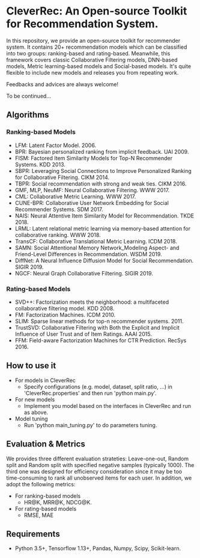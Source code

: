 # CleverRec: An Open-source Toolkit for Recommendation System.

In this repository, we provide an open-source toolkit for recommender system. It contains 20+ recommendation models which can be classified into two groups: ranking-based and rating-based. Meanwhile, this framework covers classic Collaborative Filtering models, DNN-based models, Metric learning-based models and Social-based models. It's quite flexible to include new models and releases you from repeating work.

Feedbacks and advices are always welcome!

To be continued...

## Algorithms

### Ranking-based Models

+ LFM: Latent Factor Model. 2006.
+ BPR: Bayesian personalized ranking from implicit feedback. UAI 2009.
+ FISM: Factored Item Similarity Models for Top-N Recommender Systems. KDD 2013.
+ SBPR: Leveraging Social Connections to Improve Personalized Ranking for Collaborative Filtering. CIKM 2014.
+ TBPR: Social recommendation with strong and weak ties. CIKM 2016.
+ GMF, MLP, NeuMF: Neural Collaborative Filtering. WWW 2017.
+ CML: Collaborative Metric Learning. WWW 2017.
+ CUNE-BPR: Collaborative User Network Embedding for Social Recommender Systems. SDM 2017.
+ NAIS: Neural Attentive Item Similarity Model for Recommendation. TKDE 2018.
+ LRML: Latent relational metric learning via memory-based attention for collaborative ranking. WWW 2018.
+ TransCF: Collaborative Translational Metric Learning. ICDM 2018.
+ SAMN: Social Attentional Memory Network_Modeling Aspect- and Friend-Level Differences in Recommendation. WSDM 2019.
+ DiffNet: A Neural Influence Diffusion Model for Social Recommendation. SIGIR 2019.
+ NGCF: Neural Graph Collaborative Filtering. SIGIR 2019.

### Rating-based Models

+ SVD++: Factorization meets the neighborhood: a multifaceted collaborative filtering model. KDD 2008.
+ FM: Factorization Machines. ICDM 2010.
+ SLIM: Sparse linear methods for top-n recommender systems. 2011.
+ TrustSVD: Collaborative Filtering with Both the Explicit and Implicit Influence of User Trust and of Item Ratings. AAAI 2015.
+ FFM: Field-aware Factorization Machines for CTR Prediction. RecSys 2016.

## How to use it

+ For models in CleverRec
    + Specify configurations (e.g. model, dataset, split ratio, ...) in 'CleverRec.properties' and then run 'python main.py'.
+ For new models
    + Implement you model based on the interfaces in CleverRec and run as above.
+ Model tuning
    + Run 'python main_tuning.py' to do parameters tuning.

## Evaluation & Metrics

We provides three different evaluation strateties: Leave-one-out, Random split and Random split with specified negative samples (typically 1000). The third one was designed for efficiency consideration since it may be too time-consuming to rank all unobserved items for each user. In addition, we adopt the following metrics:

+ For ranking-based models
    + HR@K, MRR@K, NDCG@K.
+ For rating-based models
    + RMSE, MAE

## Requirements

+ Python 3.5+, Tensorflow 1.13+, Pandas, Numpy, Scipy, Scikit-learn.
